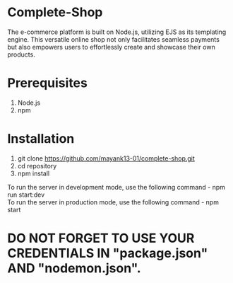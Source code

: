 # Complete-Shop
The e-commerce platform is built on Node.js, utilizing EJS as its templating engine. This versatile online shop not only facilitates seamless payments but also empowers users to effortlessly create and showcase their own products.


# Prerequisites
1. Node.js
2. npm

# Installation
1. git clone https://github.com/mayank13-01/complete-shop.git
2. cd repository
3. npm install


To run the server in development mode, use the following command - npm run start:dev   
To run the server in production mode, use the following command - npm start  


# DO NOT FORGET TO USE YOUR CREDENTIALS IN "package.json" AND "nodemon.json". 
